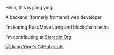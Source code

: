 Hello, this is jiang ying.

A backend (formerly frontend) web developer

I'm learing Rust/Move Lang and blockchain techs

I'm contributing at [Starcoin Org](https://github.com/starcoinorg)


[![Jiang Ying's GitHub stats](https://github-readme-stats.vercel.app/api?username=jiangying000&show_icons=true&theme=solarized-dark)](https://github.com/jiangying000) 
